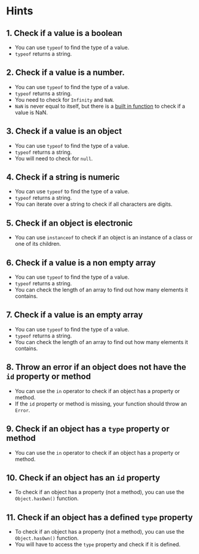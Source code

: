 # Hints

## 1. Check if a value is a boolean

- You can use `typeof` to find the type of a value.
- `typeof` returns a string.

## 2. Check if a value is a number.

- You can use `typeof` to find the type of a value.
- `typeof` returns a string.
- You need to check for `Infinity` and `NaN`.
- `NaN` is never equal to itself, but there is a [built in function][isNaN] to check if a value is NaN.

## 3. Check if a value is an object

- You can use `typeof` to find the type of a value.
- `typeof` returns a string.
- You will need to check for `null`.

## 4. Check if a string is numeric

- You can use `typeof` to find the type of a value.
- `typeof` returns a string.
- You can iterate over a string to check if all characters are digits.

## 5. Check if an object is electronic

- You can use `instanceof` to check if an object is an instance of a class or one of its children.

## 6. Check if a value is a non empty array

- You can use `typeof` to find the type of a value.
- `typeof` returns a string.
- You can check the length of an array to find out how many elements it contains.

## 7. Check if a value is an empty array

- You can use `typeof` to find the type of a value.
- `typeof` returns a string.
- You can check the length of an array to find out how many elements it contains.

## 8. Throw an error if an object does not have the `id` property or method

- You can use the `in` operator to check if an object has a property or method.
- If the `id` property or method is missing, your function should throw an `Error`.

## 9. Check if an object has a `type` property or method

- You can use the `in` operator to check if an object has a property or method.

## 10. Check if an object has an `id` property

- To check if an object has a property (not a method), you can use the `Object.hasOwn()` function.

## 11. Check if an object has a defined `type` property

- To check if an object has a property (not a method), you can use the `Object.hasOwn()` function.
- You will have to access the `type` property and check if it is defined.

[isNaN]: https://developer.mozilla.org/en-US/docs/Web/JavaScript/Reference/Global_Objects/isNaN
